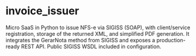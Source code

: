 # invoice_issuer
Micro SaaS in Python to issue NFS-e via SIGISS (SOAP), with client/service registration, storage of the returned XML, and simplified PDF generation. It integrates the GerarNota method from SIGISS and exposes a production-ready REST API. Public SIGISS WSDL included in configuration.
